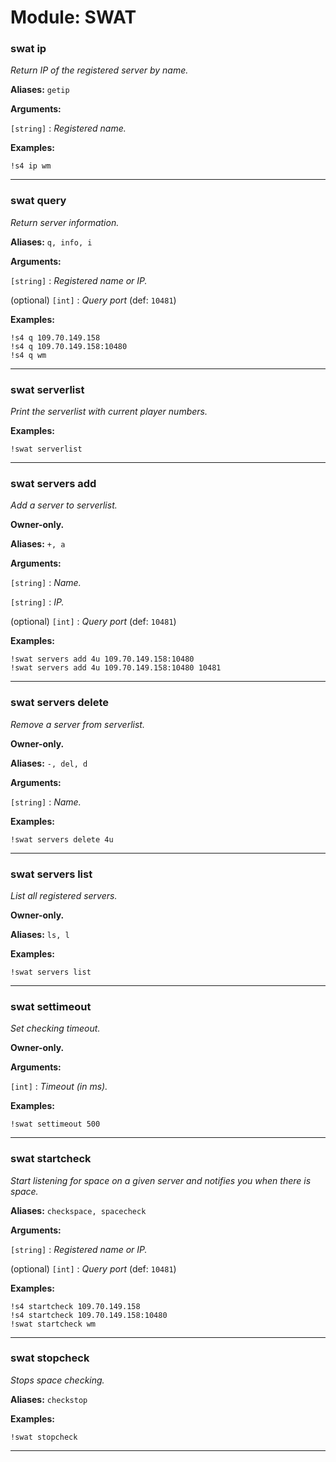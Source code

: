 # Module: SWAT

### swat ip
*Return IP of the registered server by name.*

**Aliases:**
`getip`

**Arguments:**

`[string]` : *Registered name.*

**Examples:**

```
!s4 ip wm
```
---

### swat query
*Return server information.*

**Aliases:**
`q, info, i`

**Arguments:**

`[string]` : *Registered name or IP.*

(optional) `[int]` : *Query port* (def: `10481`)

**Examples:**

```
!s4 q 109.70.149.158
!s4 q 109.70.149.158:10480
!s4 q wm
```
---

### swat serverlist
*Print the serverlist with current player numbers.*

**Examples:**

```
!swat serverlist
```
---

### swat servers add
*Add a server to serverlist.*

**Owner-only.**

**Aliases:**
`+, a`

**Arguments:**

`[string]` : *Name.*

`[string]` : *IP.*

(optional) `[int]` : *Query port* (def: `10481`)

**Examples:**

```
!swat servers add 4u 109.70.149.158:10480
!swat servers add 4u 109.70.149.158:10480 10481
```
---

### swat servers delete
*Remove a server from serverlist.*

**Owner-only.**

**Aliases:**
`-, del, d`

**Arguments:**

`[string]` : *Name.*

**Examples:**

```
!swat servers delete 4u
```
---

### swat servers list
*List all registered servers.*

**Owner-only.**

**Aliases:**
`ls, l`

**Examples:**

```
!swat servers list
```
---

### swat settimeout
*Set checking timeout.*

**Owner-only.**

**Arguments:**

`[int]` : *Timeout (in ms).*

**Examples:**

```
!swat settimeout 500
```
---

### swat startcheck
*Start listening for space on a given server and notifies you when there is space.*

**Aliases:**
`checkspace, spacecheck`

**Arguments:**

`[string]` : *Registered name or IP.*

(optional) `[int]` : *Query port* (def: `10481`)

**Examples:**

```
!s4 startcheck 109.70.149.158
!s4 startcheck 109.70.149.158:10480
!swat startcheck wm
```
---

### swat stopcheck
*Stops space checking.*

**Aliases:**
`checkstop`

**Examples:**

```
!swat stopcheck
```
---

